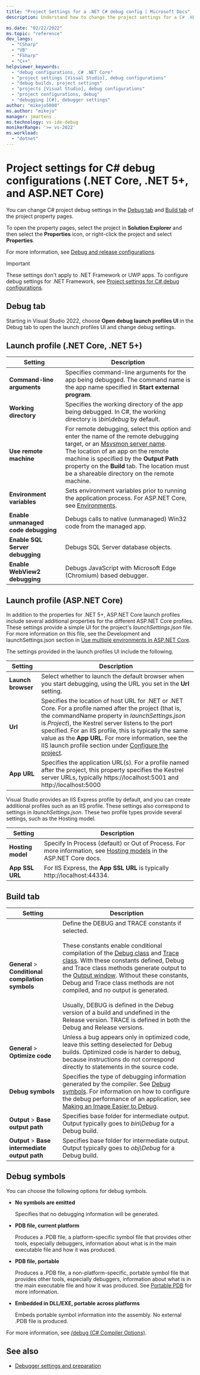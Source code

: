 ```yaml
---
title: "Project Settings for a .NET C# debug config | Microsoft Docs"
description: Understand how to change the project settings for a C# .NET 5+ or .NET Core debug configuration in Visual Studio, using the Debug tab and Build tab of the project property pages.

ms.date: "02/22/2022"
ms.topic: "reference"
dev_langs:
  - "CSharp"
  - "VB"
  - "FSharp"
  - "C++"
helpviewer_keywords:
  - "debug configurations, C# .NET Core"
  - "project settings [Visual Studio], debug configurations"
  - "debug builds, project settings"
  - "projects [Visual Studio], debug configurations"
  - "project configurations, debug"
  - "debugging [C#], debugger settings"
author: "mikejo5000"
ms.author: "mikejo"
manager: jmartens
ms.technology: vs-ide-debug
monikerRange: '>= vs-2022'
ms.workload:
  - "dotnet"
---
```

# Project settings for C# debug configurations (.NET Core, .NET 5+, and ASP.NET Core)

You can change C# project debug settings in the [Debug tab](#debug-tab) and [Build tab](#build-tab) of the project property pages.

To open the property pages, select the project in **Solution Explorer** and then select the **Properties** icon, or right-click the project and select **Properties**.

For more information, see [Debug and release configurations](how-to-set-debug-and-release-configurations.md).

>[!IMPORTANT]
>These settings don't apply to .NET Framework or UWP apps. To configure debug settings for .NET Framework, see [Project settings for C# debug configurations](../debugger/project-settings-for-csharp-debug-configurations.md).

## Debug tab

Starting in Visual Studio 2022, choose **Open debug launch profiles UI** in the Debug tab to open the launch profiles UI and change debug settings.

## Launch profile (.NET Core, .NET 5+)

|Setting|Description|
|-------------------------------------| - |
|**Command-line arguments** | Specifies command-line arguments for the app being debugged. The command name is the app name specified in **Start external program**. |
|**Working directory** | Specifies the working directory of the app being debugged. In C#, the working directory is *\bin\debug* by default. |
|**Use remote machine**|For remote debugging, select this option and enter the name of the remote debugging target, or an [Msvsmon server name](../debugger/remote-debugging.md). <br />The location of an app on the remote machine is specified by the **Output Path** property on the **Build** tab. The location must be a shareable directory on the remote machine. |
|**Environment variables**|Sets environment variables prior to running the application process. For ASP.NET Core, see [Environments](/aspnet/core/fundamentals/environments#environments-1).|
|**Enable unmanaged code debugging** | Debugs calls to native (unmanaged) Win32 code from the managed app. |
|**Enable SQL Server debugging** | Debugs SQL Server database objects. |
|**Enable WebView2 debugging**| Debugs JavaScript with Microsoft Edge (Chromium) based debugger.|

## Launch profile (ASP.NET Core)

In addition to the properties for .NET 5+, ASP.NET Core launch profiles include several additional properties for the different ASP.NET Core profiles. These settings provide a simple UI for the project's *launchSettings.json* file. For more information on this file, see the Development and launchSettings.json section in [Use multiple environments in ASP.NET Core](/aspnet/core/fundamentals/environments).

The settings provided in the launch profiles UI include the following.

|Setting|Description|
|-------------------------------------| - |
|**Launch browser**|Select whether to launch the default browser when you start debugging, using the URL you set in the **Url** setting.|
|**Url**|Specifies the location of host URL for .NET or .NET Core. For a profile named after the project (that is, the commandName property in *launchSettings.json* is *Project*), the Kestrel server listens to the port specified. For an IIS profile, this is typically the same value as the **App URL**. For more information, see the IIS launch profile section under [Configure the project](/aspnet/core/host-and-deploy/iis/development-time-iis-support#configure-the-project).|
|**App URL**|Specifies the application URL(s). For a profile named after the project, this property specifies the Kestrel server URLs, typically https://localhost:5001 and http://localhost:5000|

Visual Studio provides an IIS Express profile by default, and you can create additional profiles such as an IIS profile. These settings also correspond to settings in *launchSettings.json*. These two profile types provide several settings, such as the Hosting model.

|Setting|Description|
|-------------------------------------| - |
|**Hosting model**|Specify In Process (default) or Out of Process. For more information, see [Hosting models](/aspnet/core/host-and-deploy/aspnet-core-module#hosting-models) in the ASP.NET Core docs.|
|**App SSL URL**|For IIS Express, the **App SSL URL** is typically http://localhost:44334.|

## Build tab

|Setting|Description|
|-------------|-----------------|
|**General** > **Conditional compilation symbols**|Define the DEBUG and TRACE constants if selected.<br /><br /> These constants enable conditional compilation of the [Debug class](/dotnet/api/system.diagnostics.debug) and [Trace class](/dotnet/api/system.diagnostics.trace). With these constants defined, Debug and Trace class methods generate output to the [Output window](../ide/reference/output-window.md). Without these constants, Debug and Trace class methods are not compiled, and no output is generated.<br /><br />Usually, DEBUG is defined in the Debug version of a build and undefined in the Release version. TRACE is defined in both the Debug and Release versions.|
|**General** > **Optimize code**|Unless a bug appears only in optimized code, leave this setting deselected for Debug builds. Optimized code is harder to debug, because instructions do not correspond directly to statements in the source code.|
|**Debug symbols**|Specifies the type of debugging information generated by the compiler. See [Debug symbols](#debug-symbols). For information on how to configure the debug performance of an application, see [Making an Image Easier to Debug](/dotnet/framework/debug-trace-profile/making-an-image-easier-to-debug).|
|**Output** > **Base output path**|Specifies base folder for intermediate output. Output typically goes to *bin\Debug* for a Debug build.|
|**Output** > **Base intermediate output path**|Specifies base folder for intermediate output. Output typically goes to *obj\Debug* for a Debug build.|

## Debug symbols

You can choose the following options for debug symbols.

- **No symbols are emitted**

   Specifies that no debugging information will be generated.

- **PDB file, current platform**

   Produces a .PDB file, a platform-specific symbol file that provides other tools, especially debuggers, information about what is in the main executable file and how it was produced.

- **PDB file, portable**

   Produces a .PDB file, a non-platform-specific, portable symbol file that provides other tools, especially debuggers, information about what is in the main executable file and how it was produced. See [Portable PDB](https://github.com/dotnet/core/blob/master/Documentation/diagnostics/portable_pdb.md) for more information.

- **Embedded in DLL/EXE, portable across platforms**

   Embeds portable symbol information into the assembly. No external .PDB file is produced.

For more information, see [/debug (C# Compiler Options)](/dotnet/csharp/language-reference/compiler-options/debug-compiler-option).

## See also

- [Debugger settings and preparation](../debugger/debugger-settings-and-preparation.md)